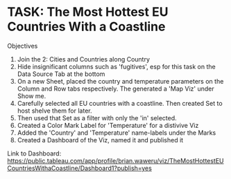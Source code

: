 # TASK: The Most Hottest EU Countries With a Coastline
Objectives

1. Join the 2: Cities and Countries along Country
2. Hide insignificant columns such as 'fugitives', esp for this task on the Data Source Tab at the bottom
3. On a new Sheet, placed the country and temperature parameters on the Column and Row tabs respectively. The generated a 'Map Viz' under Show me.
4. Carefully selected all EU countries with a coastline. Then created Set to host shelve them for later.
5. Then used that Set as a filter with only the 'in' selected.
6. Created a Color Mark Label for 'Temperature' for a distivive Viz
7. Added the 'Country' and 'Temperature' name-labels under the Marks
8. Created a Dashboard of the Viz, named it and published it

Link to Dashboard: https://public.tableau.com/app/profile/brian.waweru/viz/TheMostHottestEUCountriesWithaCoastline/Dashboard1?publish=yes
